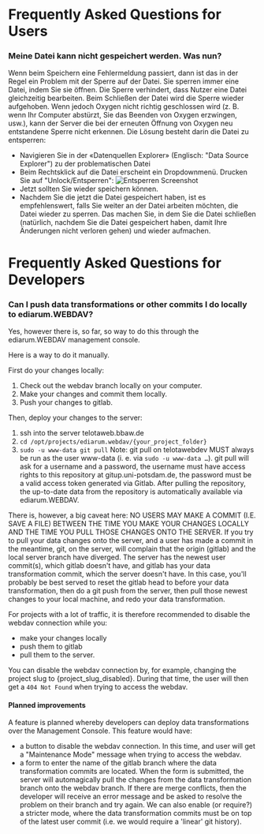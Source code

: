 
# Frequently Asked Questions for Users 

### Meine Datei kann nicht gespeichert werden. Was nun?

Wenn beim Speichern eine Fehlermeldung passiert, dann ist das in der Regel ein Problem mit der Sperre auf der Datei. Sie sperren immer eine Datei, indem Sie sie öffnen. Die Sperre verhindert, dass Nutzer eine Datei gleichzeitig bearbeiten. Beim Schließen der Datei wird die Sperre wieder aufgehoben. Wenn jedoch Oxygen nicht richtig geschlossen wird (z. B. wenn Ihr Computer abstürzt, Sie das Beenden von Oxygen erzwingen, usw.), kann der Server die bei der erneuten Öffnung von Oxygen neu entstandene Sperre nicht erkennen. Die Lösung besteht darin die Datei zu entsperren:
- Navigieren Sie in der «Datenquellen Explorer» (Englisch: "Data Source Explorer") zu der problematischen Datei
- Beim Rechtsklick auf die Datei erscheint ein Dropdownmenü. Drucken Sie auf "Unlock/Entsperren": ![Entsperren Screenshot](images/entsperren_screenshot.png)
- Jetzt sollten Sie wieder speichern können.
- Nachdem Sie die jetzt die Datei gespeichert haben, ist es empfehlenswert, falls Sie weiter an der Datei arbeiten möchten, die Datei wieder zu sperren. Das machen Sie, in dem Sie die Datei schließen (natürlich, nachdem Sie die Datei gespeichert haben, damit Ihre Änderungen nicht verloren gehen) und wieder aufmachen.

# Frequently Asked Questions for Developers

### Can I push data transformations or other commits I do locally to ediarum.WEBDAV?

Yes, however there is, so far, so way to do this through the ediarum.WEBDAV management console.

Here is a way to do it manually.

First do your changes locally:
1. Check out the webdav branch locally on your computer.
2. Make your changes and commit them locally.
3. Push your changes to gitlab.

Then, deploy your changes to the server:
 1. ssh into the server telotaweb.bbaw.de
 2. `cd /opt/projects/ediarum.webdav/{your_project_folder}` 
 3. `sudo -u www-data git pull` Note: git pull on telotawebdev MUST always be run as the user www-data (i. e. via `sudo -u www-data …`).
    git pull will ask for a username and a password, the username must have access
    rights to this repository at gitup.uni-potsdam.de, the password must be a valid
    access token generated via Gitlab. After pulling the repository,
    the up-to-date data from the repository is automatically available via
    ediarum.WEBDAV.

There is, however, a big caveat here: NO USERS MAY MAKE A COMMIT (I.E. SAVE A FILE) BETWEEN THE TIME YOU MAKE YOUR CHANGES LOCALLY AND THE TIME YOU PULL THOSE CHANGES ONTO THE SERVER.
If you try to pull your data changes onto the server, and a user has made a commit in the meantime, git, on the server, will complain that the origin (gitlab) and the local server branch have diverged. The server has the newest user commit(s), which gitlab doesn't have, and gitlab has your data transformation commit, which the server doesn't have.  In this case, you'll probably be best served to reset the gitlab head to before your data transformation, then do a git push from the server, then pull those newest changes to your local machine, and redo your data transformation.

For projects with a lot of traffic, it is therefore recommended to disable the webdav connection while you:
 - make your changes locally
 - push them to gitlab
 - pull them to the server.

You can disable the webdav connection by, for example, changing the project slug to {project_slug_disabled}.  During that time, the user will then get a `404 Not Found` when trying to access the webdav.

#### Planned improvements
A feature is planned whereby developers can deploy data transformations over the Management Console.
This feature would have:

- a button to disable the webdav connection. In this time, and user will get a "Maintenance Mode" message when trying to access the webdav.
- a form to enter the name of the gitlab branch where the data transformation commits are located.  When the form is submitted, the server will automagically pull the changes from the data transformation branch onto the webdav branch. If there are merge conflicts, then the developer will receive an error message and be asked to resolve the problem on their branch and try again. We can also enable (or require?) a stricter mode, where the data transformation commits must be on top of the latest user commit (i.e. we would require a 'linear' git history). 



